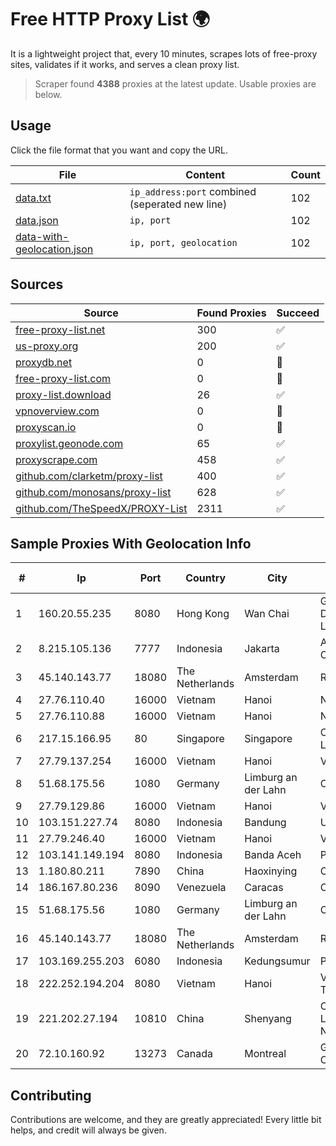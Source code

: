 
# Free HTTP Proxy List 🌍

It is a lightweight project that, every 10 minutes, scrapes lots of free-proxy sites, validates if it works, and serves a clean proxy list.


> Scraper found **4388** proxies at the latest update. Usable proxies are below.

## Usage

Click the file format that you want and copy the URL.


|File|Content|Count|
|----|-------|-----|
|[data.txt](https://raw.githubusercontent.com/themiralay/Proxy-List-World/master/data.txt)|`ip_address:port` combined (seperated new line)|102|
|[data.json](https://raw.githubusercontent.com/themiralay/Proxy-List-World/master/data.json)|`ip, port`|102|
|[data-with-geolocation.json](https://raw.githubusercontent.com/themiralay/Proxy-List-World/master/data-with-geolocation.json)|`ip, port, geolocation`|102|

## Sources

|Source|Found Proxies|Succeed|
|------|-------------|-------|
|[free-proxy-list.net](https://free-proxy-list.net)|300|✅|
|[us-proxy.org](https://www.us-proxy.org)|200|✅|
|[proxydb.net](http://proxydb.net)|0|🚫|
|[free-proxy-list.com](https://free-proxy-list.com/?page=&port=&type%5B%5D=http&type%5B%5D=https&up_time=0&search=Search)|0|🚫|
|[proxy-list.download](https://www.proxy-list.download/HTTP)|26|✅|
|[vpnoverview.com](https://vpnoverview.com/privacy/anonymous-browsing/free-proxy-servers)|0|🚫|
|[proxyscan.io](https://www.proxyscan.io)|0|🚫|
|[proxylist.geonode.com](https://proxylist.geonode.com/api/proxy-list?limit=300&page=1&sort_by=lastChecked&sort_type=desc&protocols=http,https)|65|✅|
|[proxyscrape.com](https://api.proxyscrape.com/v2/?request=displayproxies&protocol=http&timeout=10000&country=all&ssl=all&anonymity=all)|458|✅|
|[github.com/clarketm/proxy-list](https://raw.githubusercontent.com/clarketm/proxy-list/master/proxy-list-raw.txt)|400|✅|
|[github.com/monosans/proxy-list](https://raw.githubusercontent.com/monosans/proxy-list/main/proxies/http.txt)|628|✅|
|[github.com/TheSpeedX/PROXY-List](https://raw.githubusercontent.com/TheSpeedX/PROXY-List/master/http.txt)|2311|✅|


## Sample Proxies With Geolocation Info

|#|Ip|Port|Country|City|Internet Service Provider|
|-|--|----|-------|----|-------------------------|
|1|160.20.55.235|8080|Hong Kong|Wan Chai|Gateway Technology Development Company Limited|
|2|8.215.105.136|7777|Indonesia|Jakarta|Alibaba (US) Technology Co., Ltd.|
|3|45.140.143.77|18080|The Netherlands|Amsterdam|RoyaleHosting BV|
|4|27.76.110.40|16000|Vietnam|Hanoi|Newass2011xDSLHCMC|
|5|27.76.110.88|16000|Vietnam|Hanoi|Newass2011xDSLHCMC|
|6|217.15.166.95|80|Singapore|Singapore|Contabo Asia Private Limited|
|7|27.79.137.254|16000|Vietnam|Hanoi|Viettel Corporation|
|8|51.68.175.56|1080|Germany|Limburg an der Lahn|OVH SAS|
|9|27.79.129.86|16000|Vietnam|Hanoi|Viettel Corporation|
|10|103.151.227.74|8080|Indonesia|Bandung|URBANACCESS|
|11|27.79.246.40|16000|Vietnam|Hanoi|Viettel Corporation|
|12|103.141.149.194|8080|Indonesia|Banda Aceh|PT Acehlink Media|
|13|1.180.80.211|7890|China|Haoxinying|Chinanet|
|14|186.167.80.236|8090|Venezuela|Caracas|Corporacion Digitel C.A|
|15|51.68.175.56|1080|Germany|Limburg an der Lahn|OVH SAS|
|16|45.140.143.77|18080|The Netherlands|Amsterdam|RoyaleHosting BV|
|17|103.169.255.203|6080|Indonesia|Kedungsumur|PT Master Star Network|
|18|222.252.194.204|8080|Vietnam|Hanoi|VietNam Post and Telecom Corporation|
|19|221.202.27.194|10810|China|Shenyang|CNC Group CHINA169 Liaoning Province Network|
|20|72.10.160.92|13273|Canada|Montreal|GloboTech Communications|



## Contributing

Contributions are welcome, and they are greatly appreciated! Every
little bit helps, and credit will always be given.


